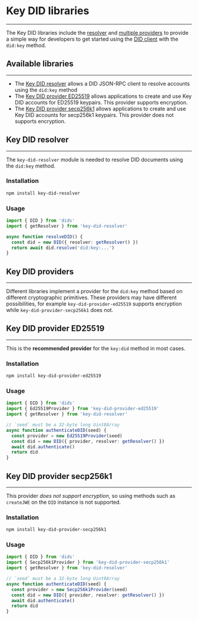 # **Key DID libraries**

---

The Key DID libraries include the [resolver](#key-did-resolver) and [multiple providers](#key-did-providers) to provide a simple way for developers to get started using the [DID client](../core-clients/did-jsonrpc.md) with the `did:key` method.

## **Available libraries**

---

- The [Key DID resolver](#key-did-resolver) allows a DID JSON-RPC client to resolve accounts using the `did:key` method
- The [Key DID provider ED25519](#key-did-provider-ed25519) allows applications to create and use Key DID accounts for ED25519 keypairs. This provider supports encryption.
- The [Key DID provider secp256k1](#key-did-provider-secp256k1) allows applications to create and use Key DID accounts for secp256k1 keypairs. This provider does not supports encryption.

## **Key DID resolver**

---

The `key-did-resolver` module is needed to resolve DID documents using the `did:key` method.

### **Installation**

```sh
npm install key-did-resolver
```

### **Usage**

```ts
import { DID } from 'dids'
import { getResolver } from 'key-did-resolver'

async function resolveDID() {
  const did = new DID({ resolver: getResolver() })
  return await did.resolve('did:key:...')
}
```

## **Key DID providers**

---

Different libraries implement a provider for the `did:key` method based on different cryptographic primitives. These providers may have different possibilities, for example `key-did-provider-ed25519` supports encryption while `key-did-provider-secp256k1` does not.

## **Key DID provider ED25519**

---

This is the **recommended provider** for the `key:did` method in most cases.

### **Installation**

```sh
npm install key-did-provider-ed25519
```

### **Usage**

```ts
import { DID } from 'dids'
import { Ed25519Provider } from 'key-did-provider-ed25519'
import { getResolver } from 'key-did-resolver'

// `seed` must be a 32-byte long Uint8Array
async function authenticateDID(seed) {
  const provider = new Ed25519Provider(seed)
  const did = new DID({ provider, resolver: getResolver() })
  await did.authenticate()
  return did
}
```

## **Key DID provider secp256k1**

---

This provider *does not support encryption*, so using methods such as `createJWE` on the `DID` instance is not supported.

### **Installation**

```sh
npm install key-did-provider-secp256k1
```

### **Usage**

```ts
import { DID } from 'dids'
import { Secp256k1Provider } from 'key-did-provider-secp256k1'
import { getResolver } from 'key-did-resolver'

// `seed` must be a 32-byte long Uint8Array
async function authenticateDID(seed) {
  const provider = new Secp256k1Provider(seed)
  const did = new DID({ provider, resolver: getResolver() })
  await did.authenticate()
  return did
}
```
